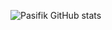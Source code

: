 ![Pasifik GitHub stats](https://github-readme-stats.vercel.app/api?username=anuraghazra&show_icons=true&theme=radical)
